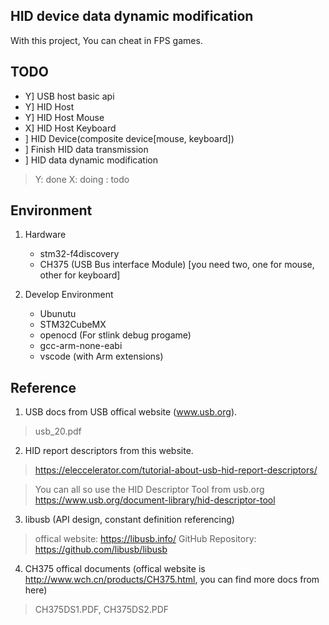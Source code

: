 ## HID device data dynamic modification
With this project, You can cheat in FPS games.

## TODO
- Y] USB host basic api
- Y] HID Host
- Y] HID Host Mouse
- X] HID Host Keyboard
-  ] HID Device(composite device[mouse, keyboard])
-  ] Finish HID data transmission
-  ] HID data dynamic modification

> Y: done
> X: doing
>  : todo

## Environment
1. Hardware
    - stm32-f4discovery
    - CH375 (USB Bus interface Module) [you need two, one for mouse, other for keyboard]

2. Develop Environment
    - Ubunutu
    - STM32CubeMX
    - openocd (For stlink debug progame)
    - gcc-arm-none-eabi
    - vscode (with Arm extensions)

## Reference
1. USB docs from USB offical website (www.usb.org).
> usb_20.pdf

2. HID report descriptors from this website.
> https://eleccelerator.com/tutorial-about-usb-hid-report-descriptors/

> You can all so use the HID Descriptor Tool from usb.org
> https://www.usb.org/document-library/hid-descriptor-tool

3. libusb (API design, constant definition referencing)
> offical website: https://libusb.info/
> GitHub Repository: https://github.com/libusb/libusb

4. CH375 offical documents (offical website is http://www.wch.cn/products/CH375.html, you can find more docs from here)
> CH375DS1.PDF, CH375DS2.PDF